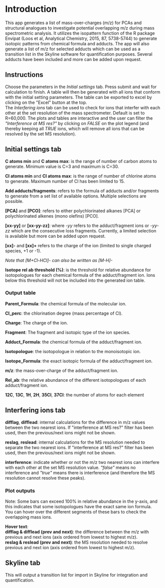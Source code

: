 
# Introduction
This app generates a list of mass-over-charges (m/z) for PCAs and structural analogues to investigate potential overlapping m/z during mass spectrometric analysis.
It utilizes the isopattern function of the R package Envipat (Loos et al, Analytical Chemistry, 2015, 87, 5738-5744) to generate isotopic patterns from chemical formula and adducts. The app will also generate a list of m/z for selected adducts which can be used as a transition list in the Skyline software for quantification purposes.
Several adducts have been included and more can be added upon request.



## Instructions    
Choose the parameters in the _Initial settings_ tab. Press submit and wait for calculation to finish. A table will then be generated with all ions that conform with the initial setting parameters. The table can be exported to excel by clicking on the "Excel" button at the top.  
The _Interfering ions_ tab can be used to check for ions that interfer with each other at the set resolution of the mass spectrometer. Default is set to R=60,000. The plots and tables are interactive and the user can filter the _"Interference at MS res?"_ by clicking on _FALSE_ on the plot legend (and thereby keeping all _TRUE_ ions, which will remove all ions that can be resolved by the set MS resolution).


## Initial settings tab
  
__C atoms min__ and __C atoms max__: is the range of number of carbon atoms to generate. Minimum value is C=3 and maximum is C=30. 
  
__Cl atoms min__ and __Cl atoms max__: is the range of number of chlorine atoms to generate. Maximum number of Cl has been limited to 15.  
  
__Add adducts/fragments__: refers to the formula of adducts and/or fragments to generate from a set list of available options. Multiple selections are possible.  
  
__[PCA]__ and __[PCO]__: refers to either polychlorinated alkanes [PCA] or polychlorinated alkenes (mono olefins) [PCO]. 
  
__[xx-yy]__ or __[xx-yy-zz]__: where _-yy_ refers to the adduct/fragment ions or _-yy-zz_ which are the consecutive loss fragments. Currently, a limited selection is available but more can be added upon request.  
  
__[xx]-__ and __[xx]+__ refers to the charge of the ion (limited to single charged species, +1 or -1).  
  
_Note that [M+Cl-HCl]- can also be written as [M-H]-_  
  
__Isotope rel ab threshold (%)__: is the threshold for relative abundance for isotopologues for each chemical formula of the adduct/fragment ion. Ions below this threshold will not be included into the generated ion table.
  
### Output table  
  
__Parent_Formula__: the chemical formula of the molecular ion.  

__Cl_perc__: the chlorination degree (mass percentage of Cl).  
  
__Charge__: The charge of the ion.  
  
__Fragment__: The fragment and isotopic type of the ion species.  
  
__Adduct_Formula__: the chemical formula of the adduct/fragment ion.  
  
__Isotopologue__: the isotopologue in relation to the monoisotopic ion.  
  
__Isotope_Formula__: the exact isotopic formula of the adduct/fragment ion.  
  
__m/z__: the mass-over-charge of the adduct/fragment ion.  
  
__Rel_ab__: the relative abundance of the different isotopologues of each adduct/fragment ion.  
  
__12C__, __13C__, __1H__, __2H__, __35Cl__, __37Cl__: the number of atoms for each element
  
## Interfering ions tab  
  
__difflag__, __difflead__: internal calculations for the difference in m/z values between the two nearest ions. If "interference at MS res?" filter has been used, then the previous/next ions might not be shown. 
  
__reslag__, __reslead__: internal calculations for the MS resolution needed to separate the two nearest ions. If "interference at MS res?" filter has been used, then the previous/next ions might not be shown.  
  
__interference__: indicate whether or not the m/z two nearest ions can interfere with each other at the set MS resolution value. _"false"_ means no interference and _"true"_ means there is interference (and therefore the MS resolution cannot resolve these peaks).  
  

### Plot outputs  
  
Note: Some bars can exceed 100% in relative abundance in the y-axis, and this indicates that some isotopologues have the exact same ion formula. You can hover over the different segments of these bars to check the overlapping mass ions.

__Hover text__:   
__difflag & difflead (prev and next)__: the difference between the m/z with previous and next ions (axis ordered from lowest to highest m/z).  
__reslag & reslead (prev and next)__: the MS resolution needed to resolve previous and next ion (axis ordered from lowest to highest m/z).  
  
  
## Skyline tab  

This will output a transition list for import in Skyline for integration and quantification.
  
  



